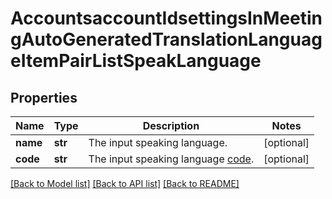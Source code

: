 # AccountsaccountIdsettingsInMeetingAutoGeneratedTranslationLanguageItemPairListSpeakLanguage

## Properties
Name | Type | Description | Notes
------------ | ------------- | ------------- | -------------
**name** | **str** | The input speaking language. | [optional] 
**code** | **str** | The input speaking language [code](https://developers.zoom.us/docs/api/rest/other-references/abbreviation-lists/#languages).  | [optional] 

[[Back to Model list]](../README.md#documentation-for-models) [[Back to API list]](../README.md#documentation-for-api-endpoints) [[Back to README]](../README.md)

